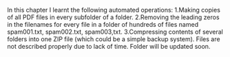 In this chapter I learnt the following automated operations:
1.Making copies of all PDF files in every subfolder of a folder.
2.Removing the leading zeros in the filenames for every file in a folder of hundreds of files named
  spam001.txt, spam002.txt, spam003,txt.
3.Compressing contents of several folders into one ZIP file (which could be a simple backup system).
Files are not described properly due to lack of time. Folder will be updated soon.